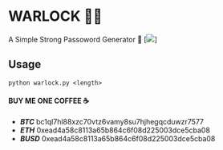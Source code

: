 # WARLOCK 🔐🧙
A Simple Strong Passoword Generator 💪
[<img src="https://cdn.discordapp.com/attachments/874271657760542720/1044610130446135296/warlock.png">]
## Usage
``` shell
python warlock.py <length>
```
####  BUY ME ONE COFFEE ☕ 
 - ***BTC*** bc1ql7hl88xzc70vtz6vamy8su7hjhegqcduwzr7577
- ***ETH*** 0xead4a58c8113a65b864c6f08d225003dce5cba08
- ***BUSD*** 0xead4a58c8113a65b864c6f08d225003dce5cba08
